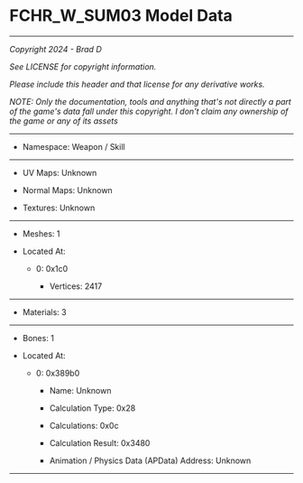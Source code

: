 # FCHR_W_SUM03 Model Data

---

*Copyright 2024 - Brad D*

*See LICENSE for copyright information.*

*Please include this header and that license for any derivative works.*

*NOTE: Only the documentation, tools and anything that's not directly a part of the game's data fall under this copyright. I don't claim any ownership of the game or any of its assets*

---

* Namespace: Weapon / Skill

---

* UV Maps: Unknown

* Normal Maps: Unknown

* Textures: Unknown

---

* Meshes: 1

* Located At:

  * 0: 0x1c0

    * Vertices: 2417

---

* Materials: 3

---

* Bones: 1

* Located At:

  * 0: 0x389b0

    * Name: Unknown

    * Calculation Type: 0x28

    * Calculations: 0x0c

    * Calculation Result: 0x3480

    * Animation / Physics Data (APData) Address: Unknown

---

